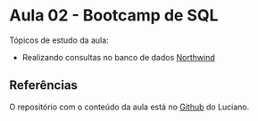 # Aula 02 - Bootcamp de SQL

Tópicos de estudo da aula:
- Realizando consultas no banco de dados [Northwind](https://github.com/pthom/northwind_psql)

## Referências

O repositório com o conteúdo da aula está no [Github](https://github.com/lvgalvao/data-engineering-roadmap/tree/main/Bootcamp%20-%20SQL%20e%20Analytics/Aula-02) do Luciano.
